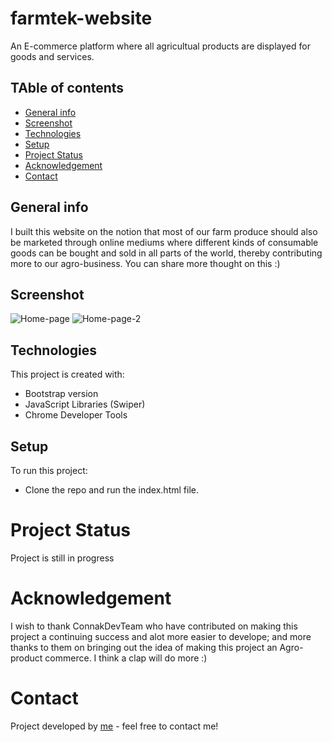 # farmtek-website
An E-commerce platform where all agricultual products are displayed for goods and services.

## TAble of contents
* [General info](#general-info)
* [Screenshot](#screenshot)
* [Technologies](#technologies)
* [Setup](#setup)
* [Project Status](#project-status)
* [Acknowledgement](#acknowledgement)
* [Contact](#contact)

## General info
I built this website on the notion that most of our farm produce should also be marketed through online mediums where different kinds of consumable goods can be bought and sold in all parts of the world, thereby contributing more to our agro-business. You can share more thought on this :) 

## Screenshot
![Home-page](https://github.com/godswillnwabu/farmtek-website/assets/112035653/9c675a58-0362-4750-b001-974d12f331db)
![Home-page-2](https://github.com/godswillnwabu/farmtek-website/assets/112035653/1c47b670-455d-47a8-8977-15c4ead45a9a)

## Technologies
This project is created with:
* Bootstrap version
* JavaScript Libraries  (Swiper)
* Chrome Developer Tools

## Setup
To run this project:
* Clone the repo and run the index.html file.

# Project Status
Project is still in progress

# Acknowledgement
I wish to thank ConnakDevTeam who have contributed on making this project a continuing success and alot more easier to develope; and more thanks to them on bringing out the idea of making this project an Agro-product commerce. I think a clap will do more :)

# Contact
Project developed by [me](https://www.linkedin.com/in/godswill-nwabeke-719a09252) - feel free to contact me!
>>>>>>>>>>>>
